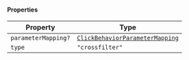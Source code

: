 #### Properties

| Property                                          | Type                                                                |
| ------------------------------------------------- | ------------------------------------------------------------------- |
| <a id="parametermapping"></a> `parameterMapping?` | [`ClickBehaviorParameterMapping`](ClickBehaviorParameterMapping.md) |
| <a id="type"></a> `type`                          | `"crossfilter"`                                                     |
